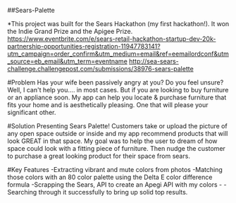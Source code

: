 ##Sears-Palette

*This project was built for the Sears Hackathon (my first hackathon!). It won the Indie Grand Prize and the Apigee Prize.
https://www.eventbrite.com/e/sears-retail-hackathon-startup-dev-20k-partnership-opportunities-registration-11947783141?utm_campaign=order_confirm&utm_medium=email&ref=eemailordconf&utm_source=eb_email&utm_term=eventname
http://sea-sears-challenge.challengepost.com/submissions/38976-sears-palette

#Problem
Has your wife been passively angry at you? Do you feel unsure? Well, I can't help you.... in most cases. But if you are looking to buy furniture or an appliance soon. My app can help you locate & purchase furniture that fits your home and is aesthetically pleasing. One that will please your significant other.

#Solution
Presenting Sears Palette! Customers take or upload the picture of any open space outside or inside and my app recommend products that will look GREAT in that space. My goal was to help the user to dream of how space could look with a fitting piece of furniture. Then nudge the customer to purchase a great looking product for their space from sears.

#Key Features
-Extracting vibrant and mute colors from photos
-Matching those colors with an 80 color palette using the Delta E color difference formula
-Scrapping the Sears, API to create an Apegi API with my colors -
-Searching through it successfully to bring up solid top results.
